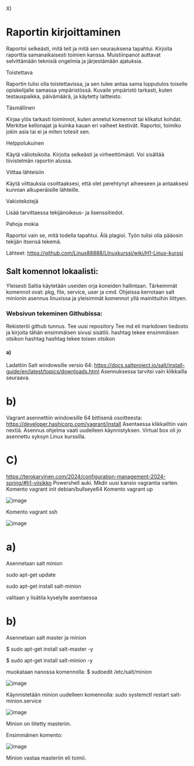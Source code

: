 

X)

# Raportin kirjoittaminen

Raportoi selkeästi, mitä teit ja mitä sen seurauksena tapahtui. Kirjoita raporttia samanaikaisesti toimien kanssa. Muistiinpanot auttavat selvittämään teknisiä ongelmia ja järjestämään ajatuksia.

Toistettava

Raportin tulisi olla toistettavissa, ja sen tulee antaa sama lopputulos toiselle opiskelijalle samassa ympäristössä. Kuvaile ympäristö tarkasti, kuten testauspaikka, päivämäärä, ja käytetty laitteisto.

Täsmällinen

Kirjaa ylös tarkasti toiminnot, kuten annetut komennot tai klikatut kohdat. Merkitse kellonajat ja kuinka kauan eri vaiheet kestivät. Raportoi, toimiko jokin asia tai ei ja miten totesit sen.

Helppolukuinen

Käytä väliotsikoita. Kirjoita selkeästi ja virheettömästi. Voi sisältää tiivistelmän raportin alussa.

Viittaa lähteisiin

Käytä viittauksia osoittaaksesi, että olet perehtynyt aiheeseen ja antaaksesi kunnian alkuperäisille lähteille.

Vakiotekstejä

Lisää tarvittaessa tekijänoikeus- ja lisenssitiedot.

Pahoja mokia

Raportoi vain se, mitä todella tapahtui. Älä plagioi. Työn tulisi olla pääosin tekijän itsensä tekemä.

Lähteet:
https://github.com/Linux88888/LInuxkurssi/wiki/H1-Linux-kurssi



## Salt komennot lokaalisti:

Yleisesti Saltia käytetään useiden orja koneiden hallintaan. 
Tärkeimmät komennot ovat: pkg, file, service, user ja cmd.
Ohjeissa kerrotaan salt minionin asennus linuxissa ja yleisimmät komennot yllä mainittuihin liittyen.


### Websivun tekeminen Githubissa:

Rekisteröi github tunnus.
Tee uusi repository
Tee md eli markdown tiedosto ja kirjoita tähän ensimmäisen sivusi sisätlö.
hashtag tekee ensimmäisen otsikon
hashtag hashtag tekee toisen otsikon 

#### a)
Ladattiin Salt windowsille versio 64: https://docs.saltproject.io/salt/install-guide/en/latest/topics/downloads.html
Asennuksessa tarvitsi vain klikkailla seuraava.

# b)
Vagrant asennettiin windowsille 64 bittisenä osoitteesta: https://developer.hashicorp.com/vagrant/install
Asentaessa klikkailtiin vain nextiä. Asennus ohjelma vaati uudelleen käynnistyksen.
Virtual box oli jo asennettu syksyn Linux kurssilla.

# C)
https://terokarvinen.com/2024/configuration-management-2024-spring/#h1-viisikko
Powershell auki. Mkdir uusi kansio vagrantia varten.
Komento vagrant init debian/bullseye64
Komento vagrant up

![image](https://github.com/Linux88888/Palvelintenhallinta/assets/143414956/8ce29b67-e079-4740-9ec1-770e5b58c00d)

Komento vagrant ssh

![image](https://github.com/Linux88888/Palvelintenhallinta/assets/143414956/6b438a4f-fa86-472e-849e-e17fa779c350)

# a)

Asennetaan salt minion

sudo apt-get update

sudo apt-get install salt-minion

valitaan y lisätila kyselylle asentaessa

# b)

Asennetaan salt master ja minion

$ sudo apt-get install salt-master -y

$ sudo apt-get install salt-minion -y

muokataan nanossa komennolla: $ sudoedit /etc/salt/minion

![image](https://github.com/Linux88888/Palvelintenhallinta/assets/143414956/a87f5bb5-5045-4efe-9dc0-4ad833934607)


Käynnistetään minion uudelleen komennolla: sudo systemctl restart salt-minion.service

![image](https://github.com/Linux88888/Palvelintenhallinta/assets/143414956/63854bb0-e386-428d-a873-2280fc071c47)

Minion on liitetty masteriin.

Ensimmäinen komento: 

![image](https://github.com/Linux88888/Palvelintenhallinta/assets/143414956/1892e4cd-dd16-4593-9062-8d59b14f0fef)

Minion vastaa masteriin eli toimii.




